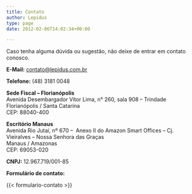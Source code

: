 ```yaml
---
title: Contato
author: Lepidus
type: page
date: 2012-02-06T14:02:34+00:00

---
```

Caso tenha alguma dúvida ou sugestão, não deixe de entrar em contato conosco.


**E-Mail:** [contato@lepidus.com.br][1]

**Telefone:** (48) 3181 0048



**Sede Fiscal &#8211; Florianópolis**  
 Avenida Desembargador Vítor Lima, n° 260, sala 908 &#8211; Trindade  
 Florianópolis / Santa Catarina  
 CEP: 88040-400


**Escritório Manaus**  
Avenida Rio Jutaí, nº 670 &#8211;  Anexo II do Amazon Smart Offices &#8211; Cj. Vieiralves &#8211; Nossa Senhora das Graças  
Manaus / Amazonas  
CEP: 69053-020

**CNPJ:** 12.967.719/001-85


**Formulário de contato:**

{{< formulario-contato >}}


[1]: mailto:contato@lepidus.com.br "E-mail Lepidus"

